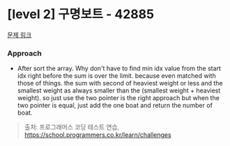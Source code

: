 # [level 2] 구명보트 - 42885 

[문제 링크](https://school.programmers.co.kr/learn/courses/30/lessons/42885) 

### Approach
- After sort the array. Why don't have to find min idx value from the start idx right before the sum is over the limit. because even matched with those of things. the sum with second of heaviest weight or less and the smallest weight as always smaller than the (smallest weight + heaviest weight). so just use the two pointer is the right approach but when the two pointer is equal, just add the one boat and return the number of boat.


> 출처: 프로그래머스 코딩 테스트 연습, https://school.programmers.co.kr/learn/challenges
